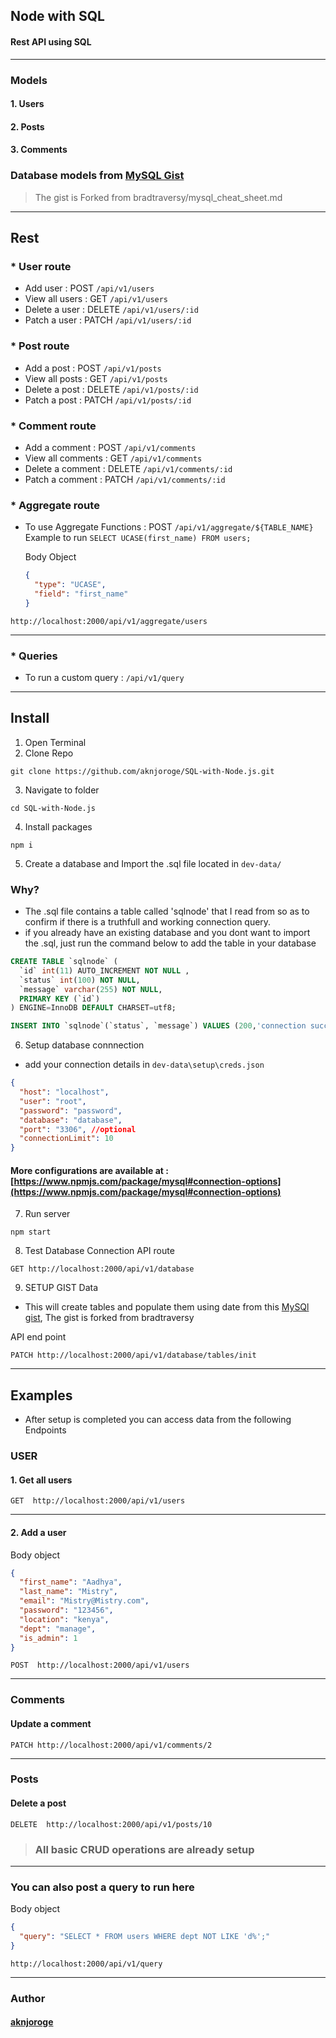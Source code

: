 ## Node with SQL

#### Rest API using SQL

---

### Models

#### 1. Users

#### 2. Posts

#### 3. Comments

### Database models from [MySQL Gist](https://gist.github.com/aknjoroge/3586b8d6692d900cf7d420a159600a31)

> The gist is Forked from bradtraversy/mysql_cheat_sheet.md

---

## Rest

### \* User route

- Add user : POST `/api/v1/users`
- View all users : GET `/api/v1/users`
- Delete a user : DELETE `/api/v1/users/:id`
- Patch a user : PATCH `/api/v1/users/:id`

### \* Post route

- Add a post : POST `/api/v1/posts`
- View all posts : GET `/api/v1/posts`
- Delete a post : DELETE `/api/v1/posts/:id`
- Patch a post : PATCH `/api/v1/posts/:id`

### \* Comment route

- Add a comment : POST `/api/v1/comments`
- View all comments : GET `/api/v1/comments`
- Delete a comment : DELETE `/api/v1/comments/:id`
- Patch a comment : PATCH `/api/v1/comments/:id`

### \* Aggregate route

- To use Aggregate Functions : POST `/api/v1/aggregate/${TABLE_NAME}`
  Example to run `SELECT UCASE(first_name) FROM users;`

  Body Object

  ```json
  {
    "type": "UCASE",
    "field": "first_name"
  }
  ```

```
http://localhost:2000/api/v1/aggregate/users
```

---

### \* Queries

- To run a custom query : `/api/v1/query`

---

## Install

1. Open Terminal
2. Clone Repo

```
git clone https://github.com/aknjoroge/SQL-with-Node.js.git
```

3. Navigate to folder

```
cd SQL-with-Node.js
```

4. Install packages

```
npm i
```

5. Create a database and Import the .sql file located in `dev-data/`

### Why?

- The .sql file contains a table called 'sqlnode' that I read from so as to confirm if there is a truthfull and working connection query.
- if you already have an existing database and you dont want to import the .sql, just run the command below to add the table in your database

```SQL
CREATE TABLE `sqlnode` (
  `id` int(11) AUTO_INCREMENT NOT NULL ,
  `status` int(100) NOT NULL,
  `message` varchar(255) NOT NULL,
  PRIMARY KEY (`id`)
) ENGINE=InnoDB DEFAULT CHARSET=utf8;

INSERT INTO `sqlnode`(`status`, `message`) VALUES (200,'connection success');
```

6. Setup database connnection

- add your connection details in `dev-data\setup\creds.json`

```json
{
  "host": "localhost",
  "user": "root",
  "password": "password",
  "database": "database",
  "port": "3306", //optional
  "connectionLimit": 10
}
```

#### More configurations are available at : [https://www.npmjs.com/package/mysql#connection-options](https://www.npmjs.com/package/mysql#connection-options)

7. Run server

```
npm start
```

8. Test Database Connection
   API route

```
GET http://localhost:2000/api/v1/database
```

9. SETUP GIST Data

- This will create tables and populate them using date from this [MySQl gist](https://gist.github.com/aknjoroge/3586b8d6692d900cf7d420a159600a31), The gist is forked from bradtraversy

API end point

```
PATCH http://localhost:2000/api/v1/database/tables/init
```

---

## Examples

- After setup is completed you can access data from the following Endpoints

### USER

#### 1. Get all users

```
GET  http://localhost:2000/api/v1/users
```

---

#### 2. Add a user

Body object

```json
{
  "first_name": "Aadhya",
  "last_name": "Mistry",
  "email": "Mistry@Mistry.com",
  "password": "123456",
  "location": "kenya",
  "dept": "manage",
  "is_admin": 1
}
```

```
POST  http://localhost:2000/api/v1/users
```

---

### Comments

#### Update a comment

```
PATCH http://localhost:2000/api/v1/comments/2
```

---

### Posts

#### Delete a post

```
DELETE  http://localhost:2000/api/v1/posts/10
```

> ### All basic CRUD operations are already setup

---

### You can also post a query to run here

Body object

```json
{
  "query": "SELECT * FROM users WHERE dept NOT LIKE 'd%';"
}
```

```
http://localhost:2000/api/v1/query
```

---

### Author

#### [aknjoroge](https://github.com/aknjoroge/)
